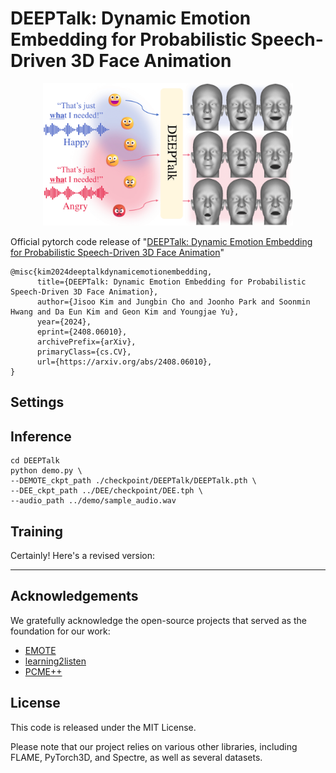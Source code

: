 # DEEPTalk: Dynamic Emotion Embedding for Probabilistic Speech-Driven 3D Face Animation

<p align="center">
  <img src="./demo/teaser_final.png" alt="alt text" width="400">
</p>


Official pytorch code release of "[DEEPTalk: Dynamic Emotion Embedding for Probabilistic Speech-Driven 3D Face Animation](https://arxiv.org/abs/2408.06010)"

```
@misc{kim2024deeptalkdynamicemotionembedding,
      title={DEEPTalk: Dynamic Emotion Embedding for Probabilistic Speech-Driven 3D Face Animation}, 
      author={Jisoo Kim and Jungbin Cho and Joonho Park and Soonmin Hwang and Da Eun Kim and Geon Kim and Youngjae Yu},
      year={2024},
      eprint={2408.06010},
      archivePrefix={arXiv},
      primaryClass={cs.CV},
      url={https://arxiv.org/abs/2408.06010}, 
}
```
## Settings

## Inference
```
cd DEEPTalk
python demo.py \
--DEMOTE_ckpt_path ./checkpoint/DEEPTalk/DEEPTalk.pth \
--DEE_ckpt_path ../DEE/checkpoint/DEE.tph \
--audio_path ../demo/sample_audio.wav

```
## Training

Certainly! Here's a revised version:

---

## Acknowledgements
We gratefully acknowledge the open-source projects that served as the foundation for our work:

- [EMOTE](https://github.com/radekd91/inferno)
- [learning2listen](https://github.com/evonneng/learning2listen)
- [PCME++](https://github.com/naver-ai/pcmepp)

## License
This code is released under the MIT License.

Please note that our project relies on various other libraries, including FLAME, PyTorch3D, and Spectre, as well as several datasets.
